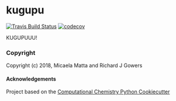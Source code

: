 kugupu
==============================
[//]: # (Badges)
[![Travis Build Status](https://travis-ci.org/REPLACE_WITH_OWNER_ACCOUNT/kugupu.png)](https://travis-ci.org/REPLACE_WITH_OWNER_ACCOUNT/kugupu)
[![codecov](https://codecov.io/gh/REPLACE_WITH_OWNER_ACCOUNT/kugupu/branch/master/graph/badge.svg)](https://codecov.io/gh/REPLACE_WITH_OWNER_ACCOUNT/kugupu/branch/master)

KUGUPUUU!

### Copyright

Copyright (c) 2018, Micaela Matta and Richard J Gowers


#### Acknowledgements
 
Project based on the 
[Computational Chemistry Python Cookiecutter](https://github.com/choderalab/cookiecutter-python-comp-chem)
